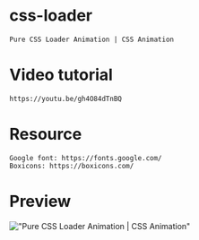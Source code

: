 # css-loader

    Pure CSS Loader Animation | CSS Animation

# Video tutorial

    https://youtu.be/gh4O84dTnBQ

# Resource

    Google font: https://fonts.google.com/
    Boxicons: https://boxicons.com/

# Preview

!["Pure CSS Loader Animation | CSS Animation"](https://user-images.githubusercontent.com/67447840/148315035-50cabf9a-6858-4eb4-aa56-d9365f8c109f.gif "Pure CSS Loader Animation | CSS Animation")